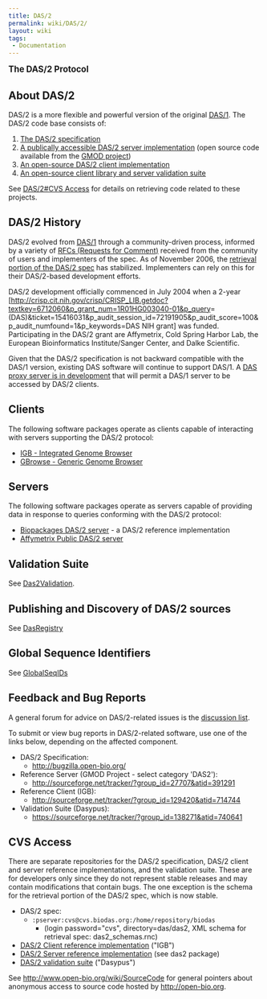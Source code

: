 ```yaml
---
title: DAS/2
permalink: wiki/DAS/2/
layout: wiki
tags:
 - Documentation
---
```


<big>**The DAS/2 Protocol**</big>

About DAS/2
-----------

DAS/2 is a more flexible and powerful version of the original
[DAS/1](/wiki/DAS/1 "wikilink"). The DAS/2 code base consists of:

1.  [The DAS/2
    specification](http://biodas.org/documents/das2/das2_protocol.html)
2.  [A publically accessible DAS/2 server
    implementation](http://das.biopackages.net/das/genome) (open source
    code available from the [GMOD project](http://www.gmod.org/))
3.  [An open-source DAS/2 client
    implementation](http://genoviz.sourceforge.net)
4.  [An open-source client library and server validation
    suite](http://sourceforge.net/projects/dasypus)

See [DAS/2\#CVS Access](/wiki/DAS/2#CVS_Access "wikilink") for details on
retrieving code related to these projects.

DAS/2 History
-------------

DAS/2 evolved from [DAS/1](/wiki/DAS/1 "wikilink") through a community-driven
process, informed by a variety of [RFCs (Requests for
Comment)](http://biodas.org/RFCs/index.html) received from the community
of users and implementers of the spec. As of November 2006, the
[retrieval portion of the DAS/2
spec](http://biodas.org/documents/das2/das2_get.html) has stabilized.
Implementers can rely on this for their DAS/2-based development efforts.

DAS/2 development officially commenced in July 2004 when a 2-year
\[<http://crisp.cit.nih.gov/crisp/CRISP_LIB.getdoc?textkey=6712060&p_grant_num=1R01HG003040-01&p_query>=(DAS)&ticket=15416031&p\_audit\_session\_id=72191905&p\_audit\_score=100&p\_audit\_numfound=1&p\_keywords=DAS
NIH grant\] was funded. Participating in the DAS/2 grant are Affymetrix,
Cold Spring Harbor Lab, the European Bioinformatics Institute/Sanger
Center, and Dalke Scientific.

Given that the DAS/2 specification is not backward compatible with the
DAS/1 version, existing DAS software will continue to support DAS/1. A
[DAS proxy server is in
development](http://lists.open-bio.org/pipermail/das2/2006-October/000867.html)
that will permit a DAS/1 server to be accessed by DAS/2 clients.

Clients
-------

The following software packages operate as clients capable of
interacting with servers supporting the DAS/2 protocol:

-   [IGB - Integrated Genome Browser](http://genoviz.sourceforge.net)
-   [GBrowse - Generic Genome Browser](http://www.gmod.org/ggb/)

Servers
-------

The following software packages operate as servers capable of providing
data in response to queries conforming with the DAS/2 protocol:

-   [Biopackages DAS/2 server](http://das.biopackages.net/das/genome) -
    a DAS/2 reference implementation
-   [Affymetrix Public DAS/2
    server](http://netaffxdas.affymetrix.com/das2)

Validation Suite
----------------

See [Das2Validation](/wiki/Das2Validation "wikilink").

Publishing and Discovery of DAS/2 sources
-----------------------------------------

See [DasRegistry](/wiki/DasRegistry "wikilink")

Global Sequence Identifiers
---------------------------

See [GlobalSeqIDs](/wiki/GlobalSeqIDs "wikilink")

Feedback and Bug Reports
------------------------

A general forum for advice on DAS/2-related issues is the [discussion
list](http://biodas.org/mailman/listinfo/das2).

To submit or view bug reports in DAS/2-related software, use one of the
links below, depending on the affected component.

-   DAS/2 Specification:
    -   <http://bugzilla.open-bio.org/>
-   Reference Server (GMOD Project - select category 'DAS2'):
    -   <http://sourceforge.net/tracker/?group_id=27707&atid=391291>
-   Reference Client (IGB):
    -   <http://sourceforge.net/tracker/?group_id=129420&atid=714744>
-   Validation Suite (Dasypus):
    -   <https://sourceforge.net/tracker/?group_id=138271&atid=740641>

CVS Access
----------

There are separate repositories for the DAS/2 specification, DAS/2
client and server reference implementations, and the validation suite.
These are for developers only since they do not represent stable
releases and may contain modifications that contain bugs. The one
exception is the schema for the retrieval portion of the DAS/2 spec,
which is now stable.

-   DAS/2 spec:
    -   `:pserver:cvs@cvs.biodas.org:/home/repository/biodas`
        -   (login password="cvs", directory=das/das2, XML schema for
            retrieval spec: das2\_schemas.rnc)
-   [DAS/2 Client reference
    implementation](http://genoviz.sourceforge.net) ("IGB")
-   [DAS/2 Server reference implementation](http://gmod.org) (see
    das2 package)
-   [DAS/2 validation
    suite](http://sourceforge.net/projects/dasypus/) ("Dasypus")

See <http://www.open-bio.org/wiki/SourceCode> for general pointers about
anonymous access to source code hosted by <http://open-bio.org>.

